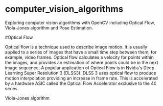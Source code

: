 # computer_vision_algorithms
Exploring computer vision algorithms with OpenCV including Optical Flow, Viola-Jones algorithm and Pose Estimation.

#Optical Flow

Optical flow is a technique used to describe image motion. It is usually applied to a series of images that have a small time step between them, for example, video frames. Optical flow calculates a velocity for points within the images, and provides an estimation of where points could be in the next image sequence. A popular application of Optical Flow is in Nvidia's 
Deep Learning Super Resolution 3 (DLSS3). DLSS 3 uses optical flow to produce motion interpolation providing an increase in frame rate. This is accelerated by a hardware ASIC called the Optical Flow Accelerator exclusive to the 40 series.

Viola-Jones algorithm
